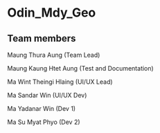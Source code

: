 # Odin_Mdy_Geo

Team members 
----------------------
Maung Thura Aung (Team Lead)

Maung Kaung Htet Aung (Test and Documentation)

Ma Wint Theingi Hlaing (UI/UX Lead)

Ma Sandar Win (UI/UX Dev)

Ma Yadanar Win (Dev 1)

Ma Su Myat Phyo (Dev 2)
